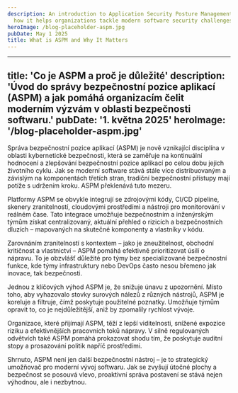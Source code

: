 ```yaml
---
description: An introduction to Application Security Posture Management (ASPM) and
  how it helps organizations tackle modern software security challenges.
heroImage: /blog-placeholder-aspm.jpg
pubDate: May 1 2025
title: What is ASPM and Why It Matters
---
```


---
title: 'Co je ASPM a proč je důležité'
description: 'Úvod do správy bezpečnostní pozice aplikací (ASPM) a jak pomáhá organizacím čelit moderním výzvám v oblasti bezpečnosti softwaru.'
pubDate: '1. května 2025'
heroImage: '/blog-placeholder-aspm.jpg'
---

Správa bezpečnostní pozice aplikací (ASPM) je nově vznikající disciplína v oblasti kybernetické bezpečnosti, která se zaměřuje na kontinuální hodnocení a zlepšování bezpečnostní pozice aplikací po celou dobu jejich životního cyklu. Jak se moderní software stává stále více distribuovaným a závislým na komponentách třetích stran, tradiční bezpečnostní přístupy mají potíže s udržením kroku. ASPM překlenává tuto mezeru.

Platformy ASPM se obvykle integrují se zdrojovými kódy, CI/CD pipeline, skenery zranitelností, cloudovými prostředími a nástroji pro monitorování v reálném čase. Tato integrace umožňuje bezpečnostním a inženýrským týmům získat centralizovaný, aktuální přehled o rizicích a bezpečnostních dluzích – mapovaných na skutečné komponenty a vlastníky v kódu.

Zarovnáním zranitelností s kontextem – jako je zneužitelnost, obchodní kritičnost a vlastnictví – ASPM pomáhá efektivně prioritizovat úsilí o nápravu. To je obzvlášť důležité pro týmy bez specializované bezpečnostní funkce, kde týmy infrastruktury nebo DevOps často nesou břemeno jak inovace, tak bezpečnosti.

Jednou z klíčových výhod ASPM je, že snižuje únavu z upozornění. Místo toho, aby vyhazovalo stovky surových nálezů z různých nástrojů, ASPM je koreluje a filtruje, čímž poskytuje použitelné poznatky. Umožňuje týmům opravit to, co je nejdůležitější, aniž by zpomalily rychlost vývoje.

Organizace, které přijímají ASPM, těží z lepší viditelnosti, snížené expozice riziku a efektivnějších pracovních toků nápravy. V silně regulovaných odvětvích také ASPM pomáhá prokazovat shodu tím, že poskytuje auditní stopy a prosazování politik napříč prostředími.

Shrnuto, ASPM není jen další bezpečnostní nástroj – je to strategický umožňovač pro moderní vývoj softwaru. Jak se zvyšují útočné plochy a bezpečnost se posouvá vlevo, proaktivní správa postavení se stává nejen výhodnou, ale i nezbytnou.